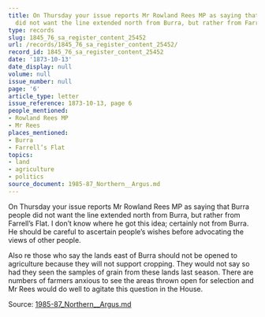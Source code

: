 ```yaml
---
title: On Thursday your issue reports Mr Rowland Rees MP as saying that Burra people
  did not want the line extended north from Burra, but rather from Farrell’s Flat
type: records
slug: 1845_76_sa_register_content_25452
url: /records/1845_76_sa_register_content_25452/
record_id: 1845_76_sa_register_content_25452
date: '1873-10-13'
date_display: null
volume: null
issue_number: null
page: '6'
article_type: letter
issue_reference: 1873-10-13, page 6
people_mentioned:
- Rowland Rees MP
- Mr Rees
places_mentioned:
- Burra
- Farrell’s Flat
topics:
- land
- agriculture
- politics
source_document: 1985-87_Northern__Argus.md
---
```


On Thursday your issue reports Mr Rowland Rees MP as saying that Burra people did not want the line extended north from Burra, but rather from Farrell’s Flat.  I don’t know where he got this idea; certainly not from Burra.  He should be careful to ascertain people’s wishes before advocating the views of other people.

Also re those who say the lands east of Burra should not be opened to agriculture because they will not support cropping.  They would not say so had they seen the samples of grain from these lands last season.  There are numbers of farmers anxious to see the areas thrown open for selection and Mr Rees would do well to agitate this question in the House.

Source: [1985-87_Northern__Argus.md](/downloads/markdown/1985-87_Northern__Argus.md)
